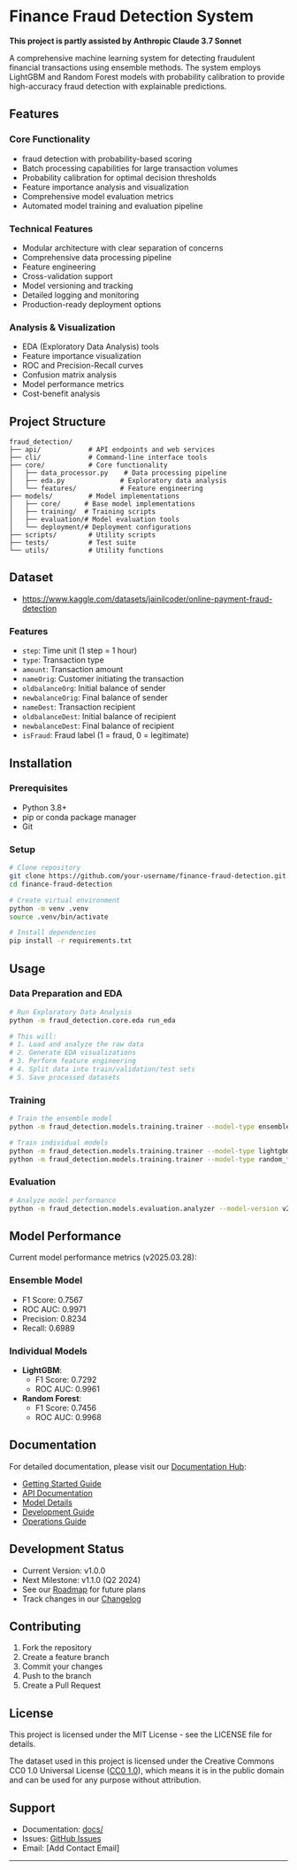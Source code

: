 # Finance Fraud Detection System

**This project is partly assisted by Anthropic Claude 3.7 Sonnet**

A comprehensive machine learning system for detecting fraudulent financial transactions using ensemble methods. The system employs LightGBM and Random Forest models with probability calibration to provide high-accuracy fraud detection with explainable predictions.

## Features

### Core Functionality
- fraud detection with probability-based scoring
- Batch processing capabilities for large transaction volumes
- Probability calibration for optimal decision thresholds
- Feature importance analysis and visualization
- Comprehensive model evaluation metrics
- Automated model training and evaluation pipeline

### Technical Features
- Modular architecture with clear separation of concerns
- Comprehensive data processing pipeline
- Feature engineering
- Cross-validation support
- Model versioning and tracking
- Detailed logging and monitoring
- Production-ready deployment options

### Analysis & Visualization
- EDA (Exploratory Data Analysis) tools
- Feature importance visualization
- ROC and Precision-Recall curves
- Confusion matrix analysis
- Model performance metrics
- Cost-benefit analysis

## Project Structure
```
fraud_detection/
├── api/            # API endpoints and web services
├── cli/            # Command-line interface tools
├── core/           # Core functionality
│   ├── data_processor.py    # Data processing pipeline
│   ├── eda.py              # Exploratory data analysis
│   └── features/           # Feature engineering
├── models/         # Model implementations
│   ├── core/      # Base model implementations
│   ├── training/  # Training scripts
│   ├── evaluation/# Model evaluation tools
│   └── deployment/# Deployment configurations
├── scripts/        # Utility scripts
├── tests/          # Test suite
└── utils/          # Utility functions
```

## Dataset
- https://www.kaggle.com/datasets/jainilcoder/online-payment-fraud-detection


### Features
- `step`: Time unit (1 step = 1 hour)
- `type`: Transaction type
- `amount`: Transaction amount
- `nameOrig`: Customer initiating the transaction
- `oldbalanceOrg`: Initial balance of sender
- `newbalanceOrig`: Final balance of sender
- `nameDest`: Transaction recipient
- `oldbalanceDest`: Initial balance of recipient
- `newbalanceDest`: Final balance of recipient
- `isFraud`: Fraud label (1 = fraud, 0 = legitimate)

## Installation

### Prerequisites
- Python 3.8+
- pip or conda package manager
- Git

### Setup
```bash
# Clone repository
git clone https://github.com/your-username/finance-fraud-detection.git
cd finance-fraud-detection

# Create virtual environment
python -m venv .venv
source .venv/bin/activate 

# Install dependencies
pip install -r requirements.txt
```

## Usage

### Data Preparation and EDA
```bash
# Run Exploratory Data Analysis
python -m fraud_detection.core.eda run_eda

# This will:
# 1. Load and analyze the raw data
# 2. Generate EDA visualizations
# 3. Perform feature engineering
# 4. Split data into train/validation/test sets
# 5. Save processed datasets
```

### Training
```bash
# Train the ensemble model
python -m fraud_detection.models.training.trainer --model-type ensemble

# Train individual models
python -m fraud_detection.models.training.trainer --model-type lightgbm
python -m fraud_detection.models.training.trainer --model-type random_forest
```

### Evaluation
```bash
# Analyze model performance
python -m fraud_detection.models.evaluation.analyzer --model-version v2025.03.28_ensemble --model-type ensemble
```

## Model Performance
Current model performance metrics (v2025.03.28):

### Ensemble Model
- F1 Score: 0.7567
- ROC AUC: 0.9971
- Precision: 0.8234
- Recall: 0.6989

### Individual Models
- **LightGBM**:
  - F1 Score: 0.7292
  - ROC AUC: 0.9961
- **Random Forest**:
  - F1 Score: 0.7456
  - ROC AUC: 0.9968


## Documentation
For detailed documentation, please visit our [Documentation Hub](docs/README.md):

- [Getting Started Guide](docs/guides/getting_started.md)
- [API Documentation](docs/api/overview.md)
- [Model Details](docs/technical/MODEL.md)
- [Development Guide](docs/technical/DEVELOPMENT.md)
- [Operations Guide](docs/technical/OPERATIONS.md)

## Development Status
- Current Version: v1.0.0
- Next Milestone: v1.1.0 (Q2 2024)
- See our [Roadmap](docs/reference/ROADMAP.md) for future plans
- Track changes in our [Changelog](docs/reference/CHANGELOG.md)

## Contributing
1. Fork the repository
2. Create a feature branch
3. Commit your changes
4. Push to the branch
5. Create a Pull Request

## License
This project is licensed under the MIT License - see the LICENSE file for details.

The dataset used in this project is licensed under the Creative Commons CC0 1.0 Universal License ([CC0 1.0](https://creativecommons.org/publicdomain/zero/1.0/)), which means it is in the public domain and can be used for any purpose without attribution.

## Support
- Documentation: [docs/](docs/)
- Issues: [GitHub Issues](https://github.com/your-username/finance-fraud-detection/issues)
- Email: [Add Contact Email]


---
